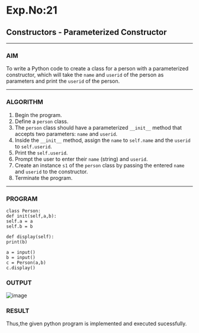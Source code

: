 # Exp.No:21  
## Constructors - Parameterized Constructor

---

### AIM  
To write a Python code to create a class for a person with a parameterized constructor, which will take the `name` and `userid` of the person as parameters and print the `userid` of the person.

---

### ALGORITHM

1. Begin the program.  
2. Define a `person` class.  
3. The `person` class should have a parameterized `__init__` method that accepts two parameters: `name` and `userid`.  
4. Inside the `__init__` method, assign the `name` to `self.name` and the `userid` to `self.userid`.  
5. Print the `self.userid`.  
6. Prompt the user to enter their `name` (string) and `userid`.  
7. Create an instance `s1` of the `person` class by passing the entered `name` and `userid` to the constructor.  
8. Terminate the program.

---

### PROGRAM

```
class Person:
def init(self,a,b):
self.a = a
self.b = b

def display(self):
print(b)

a = input()
b = input()
c = Person(a,b)
c.display()
```

### OUTPUT
![image](https://github.com/user-attachments/assets/9cad34b0-ad2c-4da3-becf-a7cc9ff7d937)

### RESULT
Thus,the given python program is implemented and executed sucessfully.
